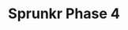 ---
slug: sprunkr-phase-4
title: Sprunkr Phase 4
description: "Sprunkr Phase 4 is an exciting online game. Play for free directly in your browser!"
icon: /images/new_mods/Sprunkr Phase 4.png
url: https://wowtbc.net/sprunkin/sprunkr-phase4/index.html
previewImage: /images/new_mods/Sprunkr Phase 4.png
type: new mods

# SEO配置
seo:
  title: "Sprunkr Phase 4 - Play Free Online Game | Fun Browser Games"
  description: "Sprunkr Phase 4 - Play this fun online game for free in your browser. No download required!"
  ogImage: "/images/new_mods/Sprunkr Phase 4.png"
  keywords: "sprunkr-phase-4, online game, browser game, free game, new mods game, play online"

videoUrls:
  - https://www.youtube.com/embed/example1
  - https://www.youtube.com/embed/example2

whyPlay:
  title: "Why Play Sprunkr Phase 4?"
  items:
    - "Immersive Gameplay: Sprunkr Phase 4 offers an engaging and immersive gaming experience that will keep you entertained for hours"
    - "Challenging Levels: Test your skills with increasingly difficult challenges and obstacles"
    - "Beautiful Graphics: Enjoy stunning visuals and smooth animations that bring the game world to life"
    - "Regular Updates: New content and features are added regularly to keep the game fresh and exciting"
    - "Free to Play: Experience all the fun without spending a penny"
    - "Community Features: Connect with other players, share strategies, and compete for high scores"
    - "Cross-Platform: Play on any device with a web browser, no downloads required"

features:
  title: "Key Features of Sprunkr Phase 4"
  image: "/images/new_mods/Sprunkr Phase 4.png"
  items:
    - "Intuitive Controls: Easy to learn controls make Sprunkr Phase 4 accessible for players of all skill levels"
    - "Multiple Game Modes: Enjoy various gameplay options that provide different challenges and experiences"
    - "Character Customization: Personalize your gaming experience with unique characters and items"
    - "Achievement System: Complete special tasks to earn rewards and recognition"
    - "Leaderboards: Compete with players worldwide and see who can achieve the highest scores"

characteristics:
  title: "Game Characteristics"
  image: "/images/new_mods/Sprunkr Phase 4.png"
  items:
    - "Genre: New mods game with elements of strategy and skill"
    - "Difficulty: Suitable for both casual gamers and those seeking a challenge"
    - "Play Time: Quick sessions or extended gameplay, depending on your preference"
    - "Art Style: Vibrant and engaging visuals that enhance the gaming experience"
    - "Sound Design: Immersive audio that complements the gameplay perfectly"

info: "Sprunkr Phase 4 is an exciting online game that offers players a unique and engaging gaming experience. With its intuitive controls, stunning visuals, and challenging gameplay, Sprunkr Phase 4 provides hours of entertainment for players of all ages and skill levels. Whether you're looking for a quick gaming session during a break or an extended play session, Sprunkr Phase 4 delivers an immersive experience that will keep you coming back for more. The game features multiple levels of increasing difficulty, ensuring that players are constantly challenged as they progress. With regular updates adding new content and features, Sprunkr Phase 4 remains fresh and exciting, providing endless entertainment options for its growing community of players."

howToPlayIntro: "Welcome to Sprunkr Phase 4! This guide will walk you through the basics and help you master the game. Whether you're a beginner or looking to improve your skills, these tips and instructions will enhance your gaming experience."

howToPlaySteps:
  - title: "Getting Started"
    description: "Begin your Sprunkr Phase 4 adventure by familiarizing yourself with the controls. Use your keyboard or mouse to navigate through the game interface. The tutorial will guide you through the basic mechanics and help you understand the objectives."
  - title: "Understanding the Objectives"
    description: "In Sprunkr Phase 4, your main goal is to progress through levels by completing specific objectives. Each level presents unique challenges that require different strategies and approaches."
  - title: "Mastering the Controls"
    description: "Practice using the controls to improve your precision and reaction time. Sprunkr Phase 4 requires quick reflexes and strategic thinking to overcome obstacles and defeat opponents."
  - title: "Utilizing Power-ups"
    description: "Collect power-ups throughout the game to enhance your abilities and overcome difficult challenges. Each power-up offers unique advantages that can be crucial for success."
  - title: "Developing Strategies"
    description: "As you progress in Sprunkr Phase 4, develop effective strategies for different scenarios. Analyze patterns, anticipate challenges, and adapt your approach to maximize your performance."

faq:
  title: "Frequently Asked Questions about Sprunkr Phase 4"
  items:
    - question: "Is Sprunkr Phase 4 free to play?"
      answer: "Yes, Sprunkr Phase 4 is completely free to play directly in your web browser. No downloads or purchases are required to enjoy the full game experience."
    - question: "Can I play Sprunkr Phase 4 on mobile devices?"
      answer: "Yes, Sprunkr Phase 4 is optimized for both desktop and mobile play. You can enjoy the game on any device with a web browser and internet connection."
    - question: "Are there any in-game purchases?"
      answer: "While Sprunkr Phase 4 is free to play, there may be optional in-game purchases available for cosmetic items or additional features that don't affect core gameplay."
    - question: "How often is Sprunkr Phase 4 updated?"
      answer: "The developers regularly update Sprunkr Phase 4 with new content, features, and improvements based on player feedback and game performance."
    - question: "Can I play Sprunkr Phase 4 offline?"
      answer: "Currently, Sprunkr Phase 4 requires an internet connection to play as it's a browser-based online game."
    - question: "Is Sprunkr Phase 4 suitable for children?"
      answer: "Yes, Sprunkr Phase 4 is designed to be family-friendly and suitable for players of all ages."
    - question: "How do I report bugs or issues?"
      answer: "If you encounter any problems while playing Sprunkr Phase 4, you can report them through the game's support page or contact the developers directly through their website."
    - question: "Still Have Questions?"
      answer: "If you have additional questions about Sprunkr Phase 4 that aren't covered in this FAQ, please visit our support center or contact our customer service team for assistance."
---